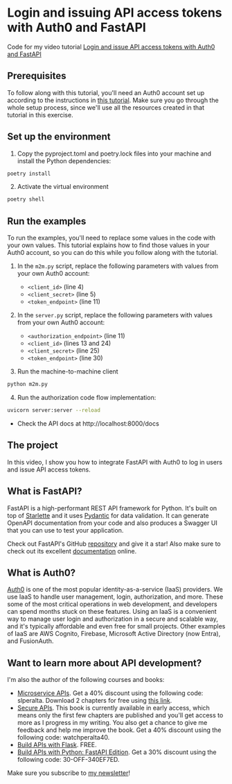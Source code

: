 # Login and issuing API access tokens with Auth0 and FastAPI
Code for my video tutorial [Login and issue API access tokens with Auth0 and FastAPI](https://youtu.be/ato2S5b27o8)

## Prerequisites

To follow along with this tutorial, you'll need an Auth0 account set up according to the instructions
in [this tutorial](https://youtu.be/PbUcQUQ7K2o). Make sure you go through the whole setup process, since
we'll use all the resources created in that tutorial in this exercise.

## Set up the environment

1. Copy the pyproject.toml and poetry.lock files into your machine and install the Python dependencies:

```bash
poetry install
```

2. Activate the virtual environment

```bash
poetry shell
```

## Run the examples

To run the examples, you'll need to replace some values in the code with your own values. This tutorial explains
how to find those values in your Auth0 account, so you can do this while you follow along with the tutorial.

1. In the `m2m.py` script, replace the following parameters with values from your own Auth0 account:
   - `<client_id>` (line 4)
   - `<client_secret>` (line 5) 
   - `<token_endpoint>` (line 11)

2. In the `server.py` script, replace the following parameters with values from your own Auth0 account:
   - `<authorization_endpoint>` (line 11)
   - `<client_id>` (lines 13 and 24)
   - `<client_secret>` (line 25)
   - `<token_endpoint>` (line 30)

3. Run the machine-to-machine client
```bash
python m2m.py
```

4. Run the authorization code flow implementation:
```bash
uvicorn server:server --reload 
```

- Check the API docs at http://localhost:8000/docs


## The project
In this video, I show you how to integrate FastAPI with Auth0 to log in users and issue API access tokens.

## What is FastAPI?
FastAPI is a high-performant REST API framework for Python. 
It's built on top of [Starlette](https://www.starlette.io/) and it uses 
[Pydantic](https://pydantic-docs.helpmanual.io/) for data validation. 
It can generate OpenAPI documentation from your code and also produces a Swagger UI 
that you can use to test your application.

Check out FastAPI's GitHub [repository](https://github.com/tiangolo/fastapi) 
and give it a star! Also make sure to check out its excellent 
[documentation](https://fastapi.tiangolo.com/) online.

## What is Auth0?

[Auth0](https://auth0.com/) is one of the most popular identity-as-a-service (IaaS) providers. We use IaaS to handle user management, login,
authorization, and more. These some of the most critical operations in web development, and developers can spend months
stuck on these features. Using an IaaS is a convenient way to manage user login and authorization in a secure and 
scalable way, and it's typically affordable and even free for small projects. Other examples of IaaS are AWS Cognito, 
Firebase, Microsoft Active Directory (now Entra), and FusionAuth.

## Want to learn more about API development?

I'm also the author of the following courses and books:

- [Microservice APIs](http://mng.bz/jy4x). Get a 40% discount using the following code: slperalta. Download 2 chapters for free using [this link](https://microapis.io/resources/microservice-apis-in-python).
- [Secure APIs](https://mng.bz/4JVg). This book is currently available in early access, which means only the first few chapters are published and you'll get access to more as I progress in my writing. You also get a chance to give me feedback and help me improve the book. Get a 40% discount using the following code: watchperalta40.
- [Build APIs with Flask](https://www.udemy.com/course/build-apis-with-flask-intro/). FREE.
- [Build APIs with Python: FastAPI Edition](https://learn.microapis.io/p/build-apis-with-fastapi). Get a 30% discount using the following code: 30-OFF-340EF7ED.

Make sure you subscribe to [my newsletter](https://microapis.substack.com/)!
